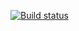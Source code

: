 [![Build status](https://ci.appveyor.com/api/projects/status/oi14v2o1ckqfnwk7/branch/master?svg=true)](https://ci.appveyor.com/project/Yudinegor86/aqa-1-2-1-api-ci-appveyor-ms6kw/branch/master)

